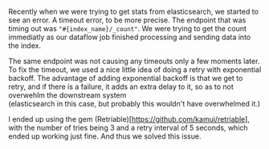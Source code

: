 Recently when we were trying to get stats from elasticsearch, we started to see an error. 
A timeout error, to be more precise. The endpoint that was timing out was `"#{index_name}/_count"`. 
We were trying to get the count immediatly as our dataflow job finished processing and sending data into the index. 

The same endpoint was not causing any timeouts only a few moments later.
To fix the timeout, we used a nice little idea of doing a retry with exponential backoff.
The advantage of adding exponential backoff is that we get to retry, and if there is a failure, it adds an extra delay to it, so as to not overwehlm the downstream system\
(elasticsearch in this case, but probably this wouldn't have overwhelmed it.)

I ended up using the gem  (Retriable)[https://github.com/kamui/retriable], with the number of tries being 3 and a retry interval of 5 seconds, which ended up working just fine.
And thus we solved this issue.
